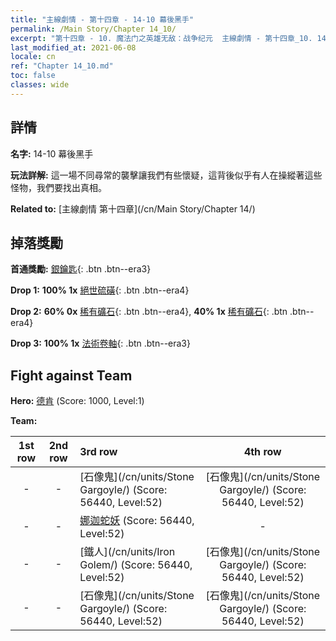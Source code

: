 ```yaml
---
title: "主線劇情 - 第十四章 - 14-10 幕後黑手"
permalink: /Main Story/Chapter 14_10/
excerpt: "第十四章 - 10. 魔法门之英雄无敌：战争纪元  主線劇情 - 第十四章_10. 14-10 幕後黑手"
last_modified_at: 2021-06-08
locale: cn
ref: "Chapter 14_10.md"
toc: false
classes: wide
---
```


## 詳情

 **名字:** 14-10 幕後黑手

 **玩法詳解:** 這一場不同尋常的襲擊讓我們有些懷疑，這背後似乎有人在操縱著這些怪物，我們要找出真相。

 **Related to:** [主線劇情 第十四章](/cn/Main Story/Chapter 14/)

## 掉落獎勵

 **首通獎勵:** [銀鑰匙](/cn/Items/con_693/){: .btn .btn--era3}

 **Drop 1:** **100% 1x** [絕世硫磺](/cn/Items/mat_50/){: .btn .btn--era4}

 **Drop 2:** **60% 0x** [稀有礦石](/cn/Items/mat_40/){: .btn .btn--era4}, **40% 1x** [稀有礦石](/cn/Items/mat_40/){: .btn .btn--era4}

 **Drop 3:** **100% 1x** [法術卷軸](/cn/Items/con_694/){: .btn .btn--era3}


## Fight against Team
 **Hero:** [德肯](/cn/heroes/Dracon/) (Score: 1000, Level:1)

 **Team:**


  | 1st row | 2nd row | 3rd row | 4th row |
  |:----:|:----:|:----|:----:|
  | - | - | [石像鬼](/cn/units/Stone Gargoyle/) (Score: 56440, Level:52)  | [石像鬼](/cn/units/Stone Gargoyle/) (Score: 56440, Level:52)  |
  | - | - | [娜迦蛇妖](/cn/units/Naga/) (Score: 56440, Level:52)  | - |
  | - | - | [鐵人](/cn/units/Iron Golem/) (Score: 56440, Level:52)  | [石像鬼](/cn/units/Stone Gargoyle/) (Score: 56440, Level:52)  |
  | - | - | [石像鬼](/cn/units/Stone Gargoyle/) (Score: 56440, Level:52)  | [石像鬼](/cn/units/Stone Gargoyle/) (Score: 56440, Level:52)  |


